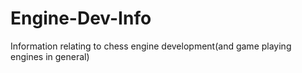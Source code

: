 # Engine-Dev-Info
Information relating to chess engine development(and game playing engines in general)
